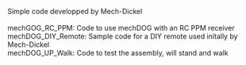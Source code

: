 Simple code developped by Mech-Dickel<br><br>
mechGOG_RC_PPM: Code to use mechDOG with an RC PPM receiver<br>
mechDOG_DIY_Remote: Sample code for a DIY remote used initally by Mech-Dickel<br>
mechDOG_UP_Walk: Code to test the assembly, will stand and walk

